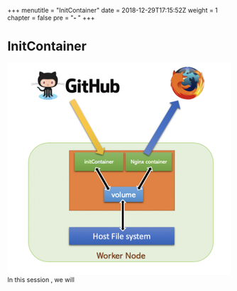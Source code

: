 +++
menutitle = "InitContainer"
date = 2018-12-29T17:15:52Z
weight = 1
chapter = false
pre = "<b>- </b>"
+++

# InitContainer
![InitContainer](initcontainer.png?classes=shadow&width=30pc)
In this session , we will
